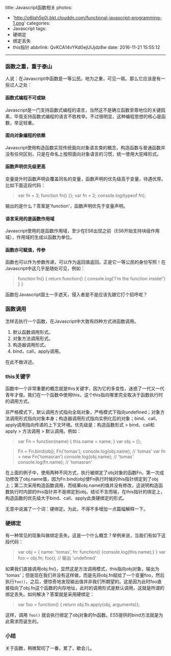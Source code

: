 title: Javascript函数相关
photos:
  - 'http://o6lqh5p0j.bkt.clouddn.com/functional-javascript-programming-1.png'
categories:
  - Javascript
tags:
  - 硬绑定
  - 绑定丢失
  - this指针
abbrlink: QvKCA14vYKd0ejUlJjdz8w
date: 2016-11-21 15:55:12
---
### 函数之重，重于泰山
人说：在Javascript中函数是一等公民。地为之重，可见一斑。那么它应该是有一些过人之处：

#### 函数式编程不可或缺
Javascript是一门支持函数式编程的语言，当然这不是确立函数至尊地位的关键因素，毕竟支持函数式编程的语言不胜枚举。不过很明显，这种编程思想的核心是函数，举足轻重。

<!-- more -->

#### 面向对象编程的依赖
Javascript使用构造函数实现传统面向对象语言类的概念，构造函数与普通函数并没有任何区别，只是在命名上按照面向对象语言的习惯，统一使用大驼峰形式。

#### 函数声明优先级更高
变量提升时函数声明会覆盖同名的变量，函数声明的优先级高于变量，待遇优厚。比如下面这段代码：

> var fn = 3;
> function fn() {};
> var fn = 2;
> console.log(typeof fn);

输出的是什么？答案是'function'，函数声明优先于变量声明。


#### 语言采用的是函数作用域
Javascript使用的是函数作用域，至少在ES6出现之前（ES6开始支持块级作用域），作用域的生成以函数为单位。

#### 函数亦可赋值，传参
函数也可以作为参数传递，可以作为返回值返回。正是它一等公民的身份写照！在Javascript中这几乎是随处可见，例如：

> function fn() {
> 	return function() { console.log('I\'m the function inside!') }
> }

函数在Javascript国土一手遮天，侵入者是不是应该先跟它打个招呼呢？

### 函数调用
怎样去执行一个函数，在Javascript中大致有四种方式进函数调用。

1. 默认函数调用形式。
2. 对象方法调用形式。
3. 构造器调用形式。
4. bind，call，apply调用。

在此不做详述。

### this关键字
函数中一个非常重要的概念就是this关键字，因为它的多变性，迷惑了一代又一代青年才俊。我们在一个函数中使用this，这个this指向哪里完全取决于函数执行时的调用方式。

非严格模式下，默认调用方式指向全局对象，严格模式下指向undefined；对象方法调用形式指向对象本身；构造器调用形式指向实例化后的对象；bind、call、apply调用指向传递的上下文环境。优先级是：构造函数形式 > bind、call和apply > 方法调用 > 默认调用。例如：

> var Fn = function(name) { this.name = name; }
> var obj = {};

> Fn = Fn.bind(obj);
> Fn('tomas');
> console.log(obj.name); // ‘tomas’
> var fn = new Fn('tomasran')
> console.log(obj.name); // 'tomas'
> console.log(fn.name); // 'tomasran'

在上面的例子中，使用两种不同方式，执行被绑定了obj对象的函数Fn，第一次成功修改了obj.name值，因为Fn.bind(obj)使Fn执行时候的this指针绑定到了obj上；第二次采用构造函数调用，而结果obj.name的值并没有修改，这说明构造函数执行时内部的this指针并不是绑定到obj。结论不言而喻，在this指针的绑定上，构造函数的优先级大于bind、call、apply此类硬绑定的形式。

无意中说漏了一个词：硬绑定。为此，不得不多增加一点篇幅解释一下。

### 硬绑定
有一种常见的现象叫做绑定丢失。这是一个什么概念？举例来说，当我们有如下这段代码：

> var obj = {
> name: 'tomas',
> fn: function() {console.log(this.name);}
> }
> var foo = obj.fn;
> foo(); //  输出 'undefined'

如果我们直接调用obj.fn()，显然这是方法调用模式，this指向obj对象，输出为 'tomas'；但是现在我们并没有这样做，而是先将obj.fn赋给了一个变量foo，然后执行`foo()`，之后，便惊奇地发现输出值并非我们所期望的。这是因为此时foo直接指向了obj.fn这个函数的内存地址，此时的调用形式是默认调用，这就是所谓的绑定丢失。如何解决？答案就是采用硬绑定：

> var foo = function() { return obj.fn.apply(obj, arguments)};

这样，调用 `foo()` 就会执行绑定了obj对象的fn函数。ES5提供的bind方法就是为此需求而诞生的。

### 小结
关于函数，稍微絮叨了一番，累了，歇会儿。
